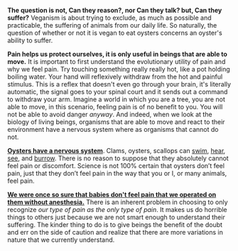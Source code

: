 **The question is not, Can they reason?, nor Can they talk? but, Can they suffer?** Veganism is about trying to exclude, as much as possible and practicable, the suffering of animals from our daily life. So naturally, the question of whether or not it is vegan to eat oysters concerns an oyster's ability to suffer.

**Pain helps us protect ourselves, it is only useful in beings that are able to move.** It is important to first understand the evolutionary utility of pain and why we feel pain. Try touching something really really hot, like a pot holding boiling water. Your hand will reflexively withdraw from the hot and painful stimulus. This is a reflex that doesn't even go through your brain, it's literally automatic, the signal goes to your spinal court and it sends out a command to withdraw your arm. Imagine a world in which you are a tree, you are not able to move, in this scenario, feeling pain is of no benefit to you. You will not be able to avoid danger _anyway_. And indeed, when we look at the biology of living beings, organisms that are able to move and react to their environment have a nervous system where as organisms that cannot do not.

[**Oysters have a nervous system**](https://www.ncbi.nlm.nih.gov/pmc/articles/PMC5896133/). Clams, oysters, scallops can [swim](https://www.youtube.com/watch?v=kw6wGwKEdT8&ab_channel=EastCoastDivers), [hear](https://poseidonsweb.com/oysters-can-hear-sounds-and-it-may-be-important/), [see](https://poseidonsweb.com/your-scallops-are-probably-watching-you/), and [burrow](https://poseidonsweb.com/bivalve-mollusks-oysters-scallops-clams-oh-my/). There is no reason to suppose that they absolutely cannot feel pain or discomfort. Science is not 100% certain that oysters don’t feel pain, just that they don’t feel pain in the way that you or I, or many animals, feel pain.

[**We were once so sure that babies don't feel pain that we operated on them without anesthesia.**](https://www.sciencedaily.com/releases/2015/04/150421084812.htm) There is an inherent problem in choosing to only recognize _our type of pain as the only type of pain_. It makes us do horrible things to others just because we are not smart enough to understand their suffering. The kinder thing to do is to give beings the benefit of the doubt and err on the side of caution and realize that there are more variations in nature that we currently understand.